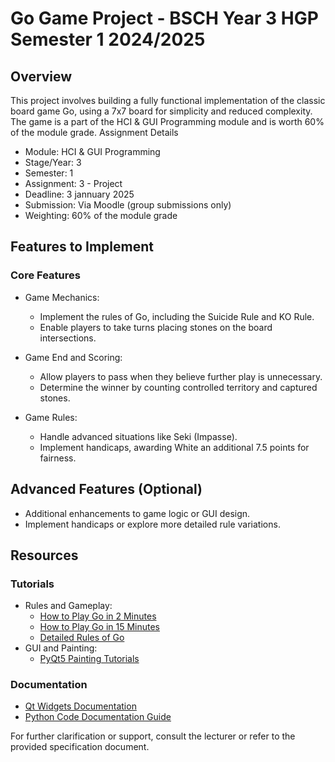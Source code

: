# Go Game Project - BSCH Year 3 HGP Semester 1 2024/2025

## Overview

This project involves building a fully functional implementation of the classic board game Go, using a 7x7 board for simplicity and reduced complexity. The game is a part of the HCI & GUI Programming module and is worth 60% of the module grade.
Assignment Details

- Module: HCI & GUI Programming
- Stage/Year: 3
- Semester: 1
- Assignment: 3 - Project
- Deadline: 3 jannuary 2025
- Submission: Via Moodle (group submissions only)
- Weighting: 60% of the module grade

## Features to Implement

### Core Features

- Game Mechanics:
    - Implement the rules of Go, including the Suicide Rule and KO Rule.
    - Enable players to take turns placing stones on the board intersections.

- Game End and Scoring:
    - Allow players to pass when they believe further play is unnecessary.
    - Determine the winner by counting controlled territory and captured stones.

- Game Rules:
    - Handle advanced situations like Seki (Impasse).
    - Implement handicaps, awarding White an additional 7.5 points for fairness.

## Advanced Features (Optional)

- Additional enhancements to game logic or GUI design.
- Implement handicaps or explore more detailed rule variations.

## Resources

### Tutorials

- Rules and Gameplay:
    - [How to Play Go in 2 Minutes](https://www.youtube.com/watch?v=Jq5SObMdV3o)
    - [How to Play Go in 15 Minutes](https://www.youtube.com/watch?v=JWdgqV-8yVg)
    - [Detailed Rules of Go](https://www.britgo.org/intro/intro2.html)
- GUI and Painting:
    - [PyQt5 Painting Tutorials](https://zetcode.com/gui/pyqt5/painting/)

### Documentation

- [Qt Widgets Documentation](https://doc.qt.io/qt-5/qwidget.html)
- [Python Code Documentation Guide](https://realpython.com/documenting-python-code/)


For further clarification or support, consult the lecturer or refer to the provided specification document.
